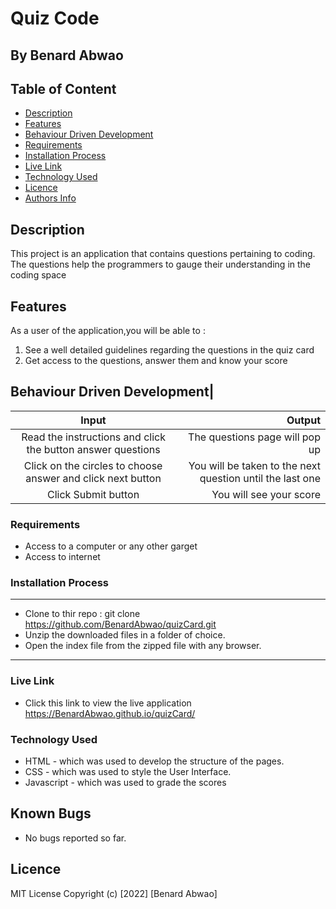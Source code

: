 # Quiz Code
 ## By Benard Abwao

 ## Table of Content
 - [Description](#description)
 - [Features](#features)
 - [Behaviour Driven Development](#Behaviour-Driven-Development)
 - [Requirements](#requirements)
 - [Installation Process](#installation-Process)
 - [Live Link](#Live-Link)
 - [Technology  Used](#technology-Used)
 - [Licence](#licence)
 - [Authors Info](#Authors-Info)
 ## Description
 <p>This project is an application that contains questions pertaining to coding. The questions help the programmers to gauge their understanding in the coding space</p>

## Features
As a user of the application,you will be able to :
1. See a well detailed guidelines regarding the questions in the quiz card
1. Get access to the questions, answer them and know your score

## Behaviour Driven Development|
| Input        | Output       |
| :----------: | -----------: |
|  Read the instructions and click the button answer questions |The questions page will pop up|
|  Click on the circles to choose answer and click next button   |You will be taken to the next question until the last one|
|Click Submit button| You will see your score|

 ###  Requirements
 * Access to  a computer or any other garget
 * Access to internet
 ### Installation Process
 ****
* Clone to thir repo : git clone https://github.com/BenardAbwao/quizCard.git
* Unzip the downloaded files in a folder of choice.
* Open the index file from the zipped file with any browser.
 ****

### Live Link
- Click this link to view the live application https://BenardAbwao.github.io/quizCard/
### Technology  Used
* HTML - which was used to develop the structure of the pages.
* CSS - which was used to style the User Interface.
* Javascript - which was used to grade the scores

## Known Bugs
* No bugs reported so far.
## Licence
MIT License
Copyright (c) [2022] [Benard Abwao]


